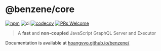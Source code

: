 # @benzene/core

[![npm](https://badgen.net/npm/v/@benzene/core)](https://www.npmjs.com/package/@benzene/core)
![ci](https://github.com/hoangvvo/benzene/workflows/Test%20&%20Coverage/badge.svg)
[![codecov](https://codecov.io/gh/hoangvvo/benzene/branch/main/graph/badge.svg?token=KUCEOC1JT2)](https://codecov.io/gh/hoangvvo/benzene)
[![PRs Welcome](https://badgen.net/badge/PRs/welcome/ff5252)](/CONTRIBUTING.md)

> A **fast** and **non-coupled** JavaScript GraphQL Server and Executor

Documentation is available at [hoangvvo.github.io/benzene/](https://hoangvvo.github.io/benzene/)